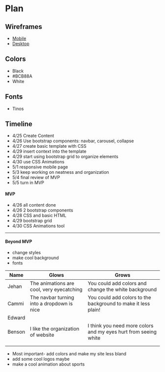 # Plan

## Wireframes
* [Mobile](../img/mobile.png)
* [Desktop](../img/desktop.png)

## Colors
* Black
* #BCB88A
* White


## Fonts
* Tinos

## Timeline
* 4/25 Create Content
* 4/26 Use bootstrap components: navbar, carousel, collapse
* 4/27 create basic template with CSS
* 4/29 insert context into the template
* 4/29 start using bootstrap grid to organize elements
* 4/30 use CSS Animations
* 5/1 responsive mobile page
* 5/3 keep working on neatness and organization
* 5/4 final review of MVP
* 5/5 turn in MVP

#### MVP
* 4/26 all content done
* 4/26 2 bootstrap components
* 4/28 CSS and basic HTML
* 4/29 bootstrap grid
* 4/30 CSS Animations tool

---

#### Beyond MVP
* change styles
* make cool background
* fonts










| Name | Glows | Grows |
| -------- | ------- | ------- |
| Jehan  | The animations are cool, very eyecatching  | You could add colors and change the white background
| Cammi  |  The navbar turning into a dropdown is nice | You could add colors to the background to make it less plain!
| Edward  |   |
| Benson  | I like the organization of website |I think you need more colors and my eyes hurt from seeing white
|   |   |
|   |   |


* Most important- add colors and make my site less bland
* add some cool logos maybe
* make a cool animation about sports
